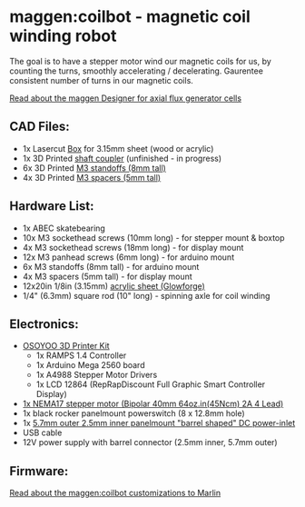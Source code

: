 # maggen:coilbot - magnetic coil winding robot

The goal is to have a stepper motor wind our magnetic coils for us, by counting the turns, smoothly accelerating / decelerating.  Gaurentee consistent number of turns in our magnetic coils.


[Read about the maggen Designer for axial flux generator cells](https://github.com/subatomicglue/maggen/tree/master/)

## CAD Files:
 - 1x Lasercut [Box](coilbotBox-3.15mm-sheet.svg) for 3.15mm sheet (wood or acrylic)
 - 1x 3D Printed [shaft coupler](shaft-coupler-squareToD.scad)  (unfinished - in progress)
 - 6x 3D Printed [M3 standoffs (8mm tall)](3mm-standoff-8mm-2.7ID.stl)
 - 4x 3D Printed [M3 spacers (5mm tall)](3mm-standoff-5mm-3.1ID.stl)

## Hardware List:
 - 1x  ABEC skatebearing
 - 10x M3 sockethead screws (10mm long) - for stepper mount & boxtop
 - 4x  M3 sockethead screws (18mm long) - for display mount
 - 12x M3 panhead screws (6mm long) - for arduino mount
 - 6x  M3 standoffs (8mm tall) - for arduino mount
 - 4x  M3 spacers   (5mm tall) - for display mount
 - 12x20in  1/8in (3.15mm) [acrylic sheet (Glowforge)](https://shop.glowforge.com/products/medium-orange-acrylic-cast-opaque-glossy?taxon_id=13)
 - 1/4" (6.3mm) square rod (10" long) - spinning axle for coil winding

## Electronics:
 - [OSOYOO 3D Printer Kit](https://www.amazon.com/gp/product/B0111ZSS2O/ref=oh_aui_detailpage_o01_s00?ie=UTF8&psc=1)
   - 1x RAMPS 1.4 Controller
   - 1x Arduino Mega 2560 board
   - 1x A4988 Stepper Motor Drivers
   - 1x LCD 12864 (RepRapDiscount Full Graphic Smart Controller Display)
 - [1x NEMA17 stepper motor (Bipolar 40mm 64oz.in(45Ncm) 2A 4 Lead)](https://www.amazon.com/gp/product/B00PNEQI7W/ref=oh_aui_search_detailpage?ie=UTF8&psc=1)
 - 1x black rocker panelmount powerswitch (8 x 12.8mm hole)
 - 1x [5.7mm outer 2.5mm inner panelmount "barrel shaped" DC power-inlet](https://www.mouser.com/ProductDetail/CUI/PJ-005B?qs=sGAEpiMZZMtnOp%252bbbqA009lE0K0K%252bPZGHDa8R3T3fghCv9kHIJIT1g%3d%3d)
 - USB cable
 - 12V power supply with barrel connector (2.5mm inner, 5.7mm outer)

## Firmware:

[Read about the maggen:coilbot customizations to Marlin](https://github.com/subatomicglue/maggen/tree/master/coilbot_MarlinDriver/customizations)

